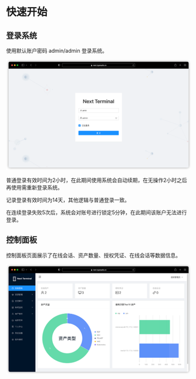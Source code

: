 # 快速开始

## 登录系统

使用默认账户密码 admin/admin 登录系统。

![login](images/login.png)

普通登录有效时间为2小时，在此期间使用系统会自动续期，在无操作2小时之后再使用需重新登录系统。

记录登录有效时间为14天，其他逻辑与普通登录一致。

在连续登录失败5次后，系统会对账号进行锁定5分钟，在此期间该账户无法进行登录。

## 控制面板

控制面板页面展示了在线会话、资产数量、授权凭证、在线会话等数据信息。

![dashboard](images/dashboard.png)

